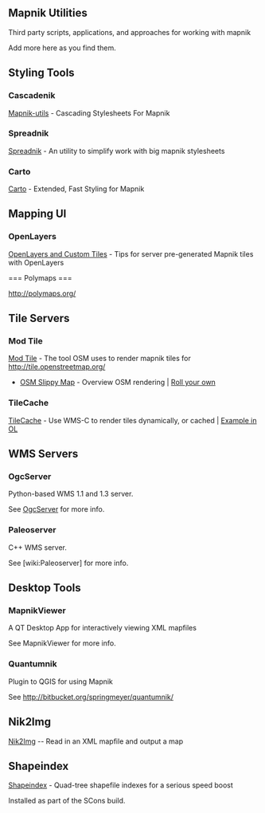 ## Mapnik Utilities

Third party scripts, applications, and approaches for working with mapnik

Add more here as you find them.


## Styling Tools
### Cascadenik

[Mapnik-utils](http://code.google.com/p/mapnik-utils/) - Cascading Stylesheets For Mapnik

### Spreadnik

[Spreadnik](http://wiki.openstreetmap.org/wiki/Spreadnik) - An utility to simplify work with big mapnik stylesheets

### Carto

[Carto](https://github.com/mapbox/carto) - Extended, Fast Styling for Mapnik

## Mapping UI

### OpenLayers

[OpenLayers and Custom Tiles](http://trac.openlayers.org/wiki/UsingCustomTiles) - Tips for server pre-generated Mapnik tiles with OpenLayers

=== Polymaps === 

http://polymaps.org/


## Tile Servers

### Mod Tile

[Mod Tile](http://wiki.openstreetmap.org/index.php/Mod_tile) - The tool OSM uses to render mapnik tiles for http://tile.openstreetmap.org/  
 * [OSM Slippy Map](http://wiki.openstreetmap.org/index.php/Slippy_Map) - Overview OSM rendering | [Roll your own](http://wiki.openstreetmap.org/index.php/Deploying_your_own_Slippy_Map)

### TileCache

[TileCache](http://tilecache.org/) - Use WMS-C to render tiles dynamically, or cached | [Example in OL](http://labs.metacarta.com/osm/)


## WMS Servers

### OgcServer

Python-based WMS 1.1 and 1.3 server.

See [OgcServer](https://github.com/mapnik/OGCServer) for more info.

### Paleoserver

C++ WMS server.

See [wiki:Paleoserver] for more info.

## Desktop Tools

### MapnikViewer

A QT Desktop App for interactively viewing XML mapfiles

See MapnikViewer for more info.

### Quantumnik
Plugin to QGIS for using Mapnik

See http://bitbucket.org/springmeyer/quantumnik/

## Nik2Img

[Nik2Img](Nik2Img) -- Read in an XML mapfile and output a map

## Shapeindex

[Shapeindex](https://trac.mapnik.org/browser/trunk/utils/shapeindex) - Quad-tree shapefile indexes for a serious speed boost

Installed as part of the SCons build.